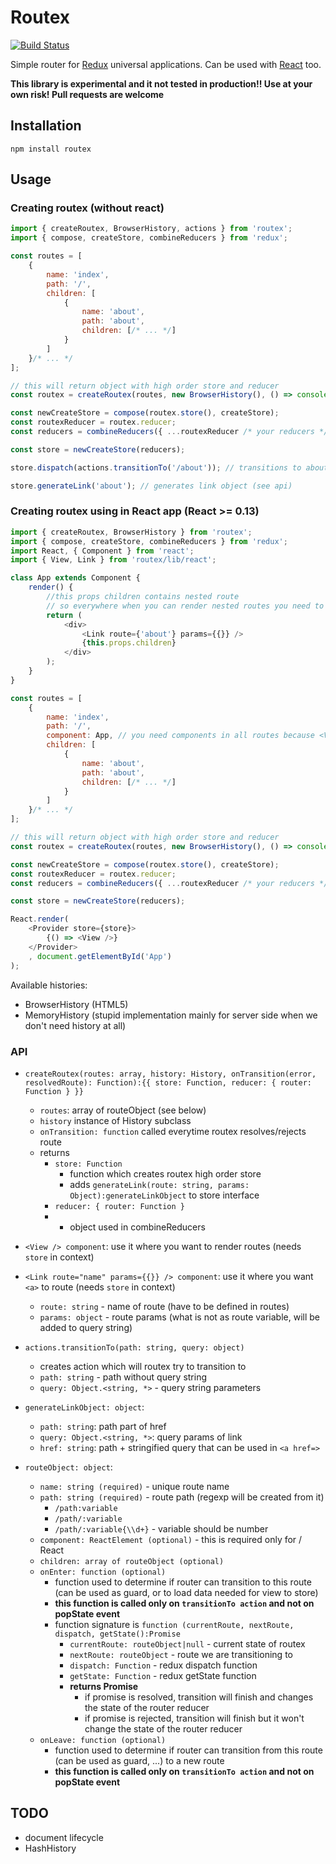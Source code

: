 # Routex

[![Build Status](https://travis-ci.org/michalkvasnicak/routex.svg?branch=master)](https://travis-ci.org/michalkvasnicak/routex)

Simple router for [Redux](https://github.com/gaearon/redux) universal applications. Can be used with [React](https://github.com/facebook/react) too.

**This library is experimental and it not tested in production!! Use at your own risk! Pull requests are welcome**

## Installation

`npm install routex`


## Usage

### Creating routex (without react)

```js
import { createRoutex, BrowserHistory, actions } from 'routex';
import { compose, createStore, combineReducers } from 'redux';

const routes = [
    {
        name: 'index',
        path: '/',
        children: [
            {
                name: 'about',
                path: 'about',
                children: [/* ... */]
            }
        ]
    }/* ... */
];

// this will return object with high order store and reducer
const routex = createRoutex(routes, new BrowserHistory(), () => console.log('Transition finished') );

const newCreateStore = compose(routex.store(), createStore);
const routexReducer = routex.reducer;
const reducers = combineReducers({ ...routexReducer /* your reducers */ });

const store = newCreateStore(reducers);

store.dispatch(actions.transitionTo('/about')); // transitions to about

store.generateLink('about'); // generates link object (see api)
```

### Creating routex using in React app (React >= 0.13)

```js
import { createRoutex, BrowserHistory } from 'routex';
import { compose, createStore, combineReducers } from 'redux';
import React, { Component } from 'react';
import { View, Link } from 'routex/lib/react';

class App extends Component {
    render() {
        //this props children contains nested route
        // so everywhere when you can render nested routes you need to do this
        return (
            <div>
                <Link route={'about'} params={{}} />
                {this.props.children}
            </div>
        );
    }
}

const routes = [
    {
        name: 'index',
        path: '/',
        component: App, // you need components in all routes because <View /> needs to render them
        children: [
            {
                name: 'about',
                path: 'about',
                children: [/* ... */]
            }
        ]
    }/* ... */
];

// this will return object with high order store and reducer
const routex = createRoutex(routes, new BrowserHistory(), () => console.log('Transition finished') );

const newCreateStore = compose(routex.store(), createStore);
const routexReducer = routex.reducer;
const reducers = combineReducers({ ...routexReducer /* your reducers */ });

const store = newCreateStore(reducers);

React.render(
    <Provider store={store}>
        {() => <View />}
    </Provider>
    , document.getElementById('App')
);

```

Available histories:

- BrowserHistory (HTML5)
- MemoryHistory (stupid implementation mainly for server side when we don't need history at all)

### API

- `createRoutex(routes: array, history: History, onTransition(error, resolvedRoute): Function):{{ store: Function, reducer: { router: Function } }}`
    - `routes`: array of routeObject (see below)
    - `history` instance of History subclass
    - `onTransition: function` called everytime routex resolves/rejects route
    - returns
        - `store: Function` 
            - function which creates routex high order store
            - adds `generateLink(route: string, params: Object):generateLinkObject` to store interface
        - `reducer: { router: Function }`
        -   - object used in combineReducers  
- `<View /> component`: use it where you want to render routes (needs `store` in context)
- `<Link route="name" params={{}} /> component`: use it where you want `<a>` to route (needs `store` in context)
    - `route: string` - name of route (have to be defined in routes)
    - `params: object` - route params (what is not as route variable, will be added to query string)
- `actions.transitionTo(path: string, query: object)`
    - creates action which will routex try to transition to
    - `path: string` - path without query string
    - `query: Object.<string, *>` - query string parameters

- `generateLinkObject: object`:
    - `path: string`: path part of href
    - `query: Object.<string, *>`: query params of link
    - `href: string`: path + stringified query that can be used in `<a href=>`

- `routeObject: object`:
    - `name: string (required)` - unique route name
    - `path: string (required)` - route path (regexp will be created from it)
        - `/path:variable`
        - `/path/:variable`
        - `/path/:variable{\\d+}` - variable should be number
    - `component: ReactElement (optional)` - this is required only for <View /> / React
    - `children: array of routeObject (optional)`
    - `onEnter: function (optional)` 
        - function used to determine if router can transition to this route (can be used as guard, or to load data needed for view to store)
        - **this function is called only on `transitionTo action` and not on popState event**
        - function signature is `function (currentRoute, nextRoute, dispatch, getState():Promise`
            - `currentRoute: routeObject|null` - current state of routex
            - `nextRoute: routeObject` - route we are transitioning to
            - `dispatch: Function` - redux dispatch function
            - `getState: Function` - redux getState function
            - **returns Promise**
                - if promise is resolved, transition will finish and changes the state of the router reducer
                - if promise is rejected, transition will finish but it won't change the state of the router reducer
    - `onLeave: function (optional)`
        - function used to determine if router can transition from this route (can be used as guard, ...) to a new route
        - **this function is called only on `transitionTo action` and not on popState event**


## TODO

- document lifecycle
- HashHistory
